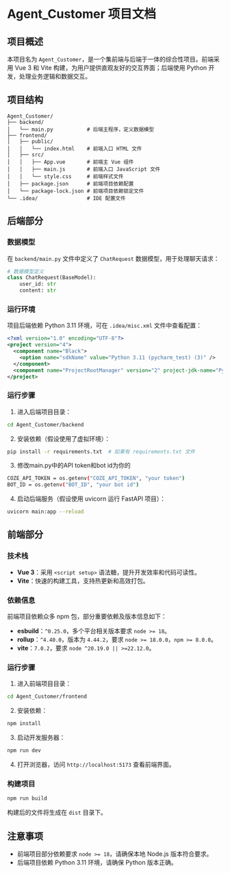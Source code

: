 # Agent_Customer 项目文档

## 项目概述
本项目名为 `Agent_Customer`，是一个集前端与后端于一体的综合性项目。前端采用 Vue 3 和 Vite 构建，为用户提供直观友好的交互界面；后端使用 Python 开发，处理业务逻辑和数据交互。

## 项目结构
```
Agent_Customer/
├── backend/
│   └── main.py           # 后端主程序，定义数据模型
├── frontend/
│   ├── public/
│   │   └── index.html    # 前端入口 HTML 文件
│   ├── src/
│   │   ├── App.vue       # 前端主 Vue 组件
│   │   ├── main.js       # 前端入口 JavaScript 文件
│   │   └── style.css     # 前端样式文件
│   ├── package.json      # 前端项目依赖配置
│   └── package-lock.json # 前端项目依赖锁定文件
└── .idea/                # IDE 配置文件
```

## 后端部分

### 数据模型
在 `backend/main.py` 文件中定义了 `ChatRequest` 数据模型，用于处理聊天请求：
```python
# 数据模型定义
class ChatRequest(BaseModel):
    user_id: str
    content: str
```

### 运行环境
项目后端依赖 Python 3.11 环境，可在 `.idea/misc.xml` 文件中查看配置：
```xml
<?xml version="1.0" encoding="UTF-8"?>
<project version="4">
  <component name="Black">
    <option name="sdkName" value="Python 3.11 (pycharm_test) (3)" />
  </component>
  <component name="ProjectRootManager" version="2" project-jdk-name="Python 3.11 (pycharm_test) (3)" project-jdk-type="Python SDK" />
</project>
```

### 运行步骤
1. 进入后端项目目录：
```bash
cd Agent_Customer/backend
```
2. 安装依赖（假设使用了虚拟环境）：
```bash
pip install -r requirements.txt  # 如果有 requirements.txt 文件
```
3. 修改main.py中的API token和bot id为你的
```bash
COZE_API_TOKEN = os.getenv("COZE_API_TOKEN", "your token")
BOT_ID = os.getenv("BOT_ID", "your bot id")
```
4. 启动后端服务（假设使用 uvicorn 运行 FastAPI 项目）：
```bash
uvicorn main:app --reload
```

## 前端部分

### 技术栈
- **Vue 3**：采用 `<script setup>` 语法糖，提升开发效率和代码可读性。
- **Vite**：快速的构建工具，支持热更新和高效打包。

### 依赖信息
前端项目依赖众多 npm 包，部分重要依赖及版本信息如下：
- **esbuild**：`^0.25.0`，多个平台相关版本要求 `node >= 18`。
- **rollup**：`^4.40.0`，版本为 `4.44.2`，要求 `node >= 18.0.0`，`npm >= 8.0.0`。
- **vite**：`7.0.2`，要求 `node ^20.19.0 || >=22.12.0`。

### 运行步骤
1. 进入前端项目目录：
```bash
cd Agent_Customer/frontend
```
2. 安装依赖：
```bash
npm install
```
3. 启动开发服务器：
```bash
npm run dev
```
4. 打开浏览器，访问 `http://localhost:5173` 查看前端界面。

### 构建项目
```bash
npm run build
```
构建后的文件将生成在 `dist` 目录下。

## 注意事项
- 前端项目部分依赖要求 `node >= 18`，请确保本地 Node.js 版本符合要求。
- 后端项目依赖 Python 3.11 环境，请确保 Python 版本正确。
